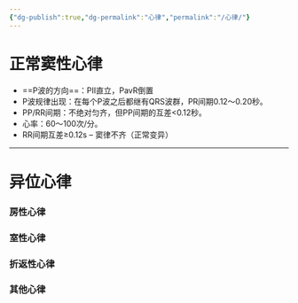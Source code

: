 ```yaml
---
{"dg-publish":true,"dg-permalink":"心律","permalink":"/心律/"}
---
```


# 正常窦性心律
- ==P波的方向==：PⅡ直立，PavR倒置
- P波规律出现：在每个P波之后都继有QRS波群，PR间期0.12～0.20秒。
- PP/RR间期：不绝对匀齐，但PP间期的互差<0.12秒。
- 心率：60～100次/分。
- RR间期互差≥0.12s – 窦律不齐（正常变异）

---
# 异位心律
### 房性心律
### 室性心律
### 折返性心律
### 其他心律
